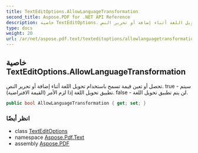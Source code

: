 ```yaml
---
title: TextEditOptions.AllowLanguageTransformation
second_title: Aspose.PDF for .NET API Reference
description: خاصية TextEditOptions. تحصل أو تعين قيمة تسمح باستخدام تحويل اللغة أثناء إضافة أو تحرير النص. true - سيتم تطبيق تحويل اللغة إذا لزم الأمر. false - لن يتم تطبيق تحويل اللغة.
type: docs
weight: 20
url: /ar/net/aspose.pdf.text/texteditoptions/allowlanguagetransformation/
---
```

## خاصية TextEditOptions.AllowLanguageTransformation

تحصل أو تعين قيمة تسمح باستخدام تحويل اللغة أثناء إضافة أو تحرير النص. true - سيتم تطبيق تحويل اللغة إذا لزم الأمر (القيمة الافتراضية). false - لن يتم تطبيق تحويل اللغة.

```csharp
public bool AllowLanguageTransformation { get; set; }
```

### انظر أيضًا

* class [TextEditOptions](../)
* namespace [Aspose.Pdf.Text](../../../aspose.pdf.text/)
* assembly [Aspose.PDF](../../../)
